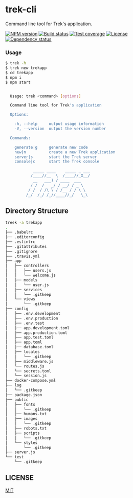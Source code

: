 # trek-cli

Command line tool for Trek's application.

  [![NPM version][npm-img]][npm-url]
  [![Build status][travis-img]][travis-url]
  [![Test coverage][coveralls-img]][coveralls-url]
  [![License][license-img]][license-url]
  [![Dependency status][david-img]][david-url]

### Usage

```bash
$ trek -h
$ trek new trekapp
$ cd trekapp
$ npm i
$ npm start
```

```bash

  Usage: trek <command> [options]

  Command line tool for Trek's application

  Options:

    -h, --help     output usage information
    -V, --version  output the version number

  Commands:

    generate|g     generate new code
    new|n          create a new Trek application
    server|s       start the Trek server
    console|c      start the Trek console

            _____ ____    _____ _ ___
           /____//__  \  /____//_X__/
            __   ___) / ____  ___
           / /  /   _/ / __/ / _ \
          / /  / /\ \ / /__ / / \ \
         /_/  /_/ /_//____//_/   \_\


```

## Directory Structure

```bash
treek -a trekapp
.
├── .babelrc
├── .editorconfig
├── .eslintrc
├── .gitattributes
├── .gitignore
├── .travis.yml
├── app
│   ├── controllers
│   │   ├── users.js
│   │   └── welcome.js
│   ├── models
│   │   └── user.js
│   ├── services
│   │   └── .gitkeep
│   └── views
│       └── .gitkeep
├── config
│   ├── .env.development
│   ├── .env.production
│   ├── .env.test
│   ├── app.development.toml
│   ├── app.production.toml
│   ├── app.test.toml
│   ├── app.toml
│   ├── database.toml
│   ├── locales
│   │   └── .gitkeep
│   ├── middleware.js
│   └── routes.js
│   └── secrets.toml
│   └── session.js
├── docker-compose.yml
├── log
│   └── .gitkeep
├── package.json
├── public
│   ├── fonts
│   │   └── .gitkeep
│   ├── humans.txt
│   ├── images
│   │   └── .gitkeep
│   ├── robots.txt
│   ├── scripts
│   │   └── .gitkeep
│   └── styles
│       └── .gitkeep
├── server.js
└── test
    └── .gitkeep
```

## LICENSE

  [MIT](LICENSE)

[npm-img]: https://img.shields.io/npm/v/trek-cli.svg?style=flat-square
[npm-url]: https://npmjs.org/package/trek-cli
[travis-img]: https://img.shields.io/travis/trekjs/trek-cli.svg?style=flat-square
[travis-url]: https://travis-ci.org/trekjs/trek-cli
[coveralls-img]: https://img.shields.io/coveralls/trekjs/trek-cli.svg?style=flat-square
[coveralls-url]: https://coveralls.io/r/trekjs/trek-cli?branch=master
[license-img]: https://img.shields.io/badge/license-MIT-green.svg?style=flat-square
[david-img]: https://img.shields.io/david/trekjs/trek-cli.svg?style=flat-square
[david-url]: https://david-dm.org/trekjs/trek-cli
[license-url]: LICENSE
